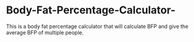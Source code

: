 # Body-Fat-Percentage-Calculator-
This is a body fat percentage calculator that will calculate BFP and give the average BFP of multiple people.
